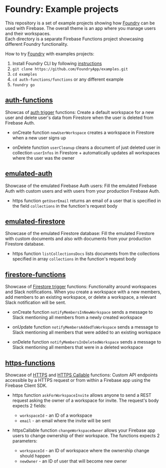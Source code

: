 # Foundry: Example projects

This repository is a set of example projects showing how [Foundry](https://github.com/foundryapp/foundry-cli) can be used with Firebase. The overall theme is an app where you manage users and their workspaces.<br/>
Each directory is a separate Firebase Functions project showcasing different Foundry functionality.

How to try [Foundry](https://github.com/FoundryApp/foundry-cli) with examples projects:

1. Install Foundry CLI by following [instructions](https://github.com/FoundryApp/foundry-cli#download-and-installation)
2. `git clone https://github.com/FoundryApp/examples.git`
3. `cd examples`
4. `cd auth-functions/functions` or any different example
5. `foundry go`

## [auth-functions](https://github.com/FoundryApp/examples/tree/master/auth-functions)

Showcas of [auth trigger](https://firebase.google.com/docs/functions/auth-events) functions: Create a default workspace for a new user and delete user's data from Firestore when the user is deleted from Firebase Auth.

- onCreate function `newUserWorkspace` creates a workspace in Firestore when a new user signs up

- onDelete function `userCleanup` cleans a document of just deleted user in collection `userInfos` in Firestore + automatically updates all workspaces where the user was the owner

## [emulated-auth](https://github.com/FoundryApp/examples/tree/master/emulated-auth)

Showcase of the emulated Firebase Auth users: Fill the emulated Firebase Auth with custom users and with users from your production Firebase Auth.

- https function `getUserEmail` returns an email of a user that is specified in the field `collections` in the function's request body

## [emulated-firestore](https://github.com/FoundryApp/examples/tree/master/emulated-firestore)

Showcase of the emulated Firestore database: Fill the emulated Firestore with custom documents and also with documents from your production Firestore database.

- https function `listCollectionsDocs` lists documents from the collections specified in array `collections` in the function's request body

## [firestore-functions](https://github.com/FoundryApp/examples/tree/master/firestore-functions)

Showcase of [Firestore trigger](https://firebase.google.com/docs/functions/firestore-events) functions: Functionality around workspaces and Slack notifications. When you create a workspace with a new  members, add members to an existing workspace, or delete a workspace, a relevant Slack notification will be sent.

- onCreate function `notifyMembersInNewWorkspace` sends a message to Slack mentioning all members from a newly created workspace

- onUpdate function `notifyMembersAddedToWorkspace` sends a message to Slack mentioning all members that were added to an existing workspace

- onDelete function `notifyMembersInDeletedWorkspace` sends a message to Slack mentioning all members that were in a deleted workspace

## [https-functions](https://github.com/FoundryApp/examples/tree/master/https-functions)

Showcase of [HTTPS](https://firebase.google.com/docs/functions/http-events) and [HTTPS Callable](https://firebase.google.com/docs/functions/callable) functions: Custom API endpoints accessible by a HTTPS request or from within a Firebase app using the Firebase Client SDK.

- https function `askForWorkspaceInvite` allows anyone to send a REST request asking the owner of a workspace for invite. The request's body expects 2 fields:
  - `workspaceId` - an ID of a workspace 
  - `email` - an email where the invite will be sent

- httpsCallable function `changeWorkspaceOwner` allows your Firebase app users to change ownership of their workspace. The functions expects 2 parameters:
  - `workspaceId` - an ID of workspace where the ownership change should happen
  - `newOwner` - an ID of user that will become new owner
